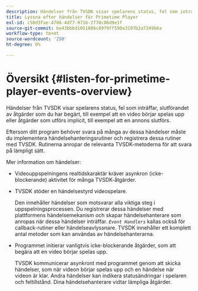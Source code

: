 ```yaml
---
description: Händelser från TVSDK visar spelarens status, fel som inträffar, slutförandet av åtgärder som du har begärt, till exempel att en video börjar spelas upp eller åtgärder som utförs implicit, till exempel att en annons slutförs.
title: Lyssna efter händelser för Primetime Player
exl-id: c50d3fae-4706-4df7-9716-2f70c86d9e1f
source-git-commit: be43bbbd1051886c8979ff590a3197b2a7249b6a
workflow-type: tm+mt
source-wordcount: '250'
ht-degree: 0%

---
```


# Översikt {#listen-for-primetime-player-events-overview}

Händelser från TVSDK visar spelarens status, fel som inträffar, slutförandet av åtgärder som du har begärt, till exempel att en video börjar spelas upp eller åtgärder som utförs implicit, till exempel att en annons slutförs.

Eftersom ditt program behöver svara på många av dessa händelser måste du implementera händelsehanteringsrutiner och registrera dessa rutiner med TVSDK. Rutinerna anropar de relevanta TVSDK-metoderna för att svara på lämpligt sätt.

Mer information om händelser:

* Videouppspelningens realtidskaraktär kräver asynkron (icke-blockerande) aktivitet för många TVSDK-åtgärder.
* TVSDK stöder en händelsestyrd videospelare.

   Den innehåller händelser som motsvarar alla viktiga steg i uppspelningsprocessen. Du registrerar dessa händelser med plattformens händelsemekanism och skapar händelsehanterare som anropas när dessa händelser inträffar. *`Event Handlers`* kallas också för callback-rutiner eller händelseavlyssnare. TVSDK innehåller ett komplett antal metoder som kan användas av händelsehanterarna.
* Programmet initierar vanligtvis icke-blockerande åtgärder, som att begära att en video börjar spelas upp.

   TVSDK kommunicerar asynkront med programmet genom att skicka händelser, som när videon börjar spelas upp och en händelse när videon är klar. Andra händelser kan indikera statusändringar i spelaren och feltillstånd. Dina händelsehanterare vidtar lämpliga åtgärder.
